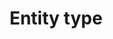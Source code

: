 ---
layout: cluedin
title: Entity type
parent: Management
nav_order: 050
has_children: true
permalink: /management/entity-type
tags: ["management","entity type"]
---